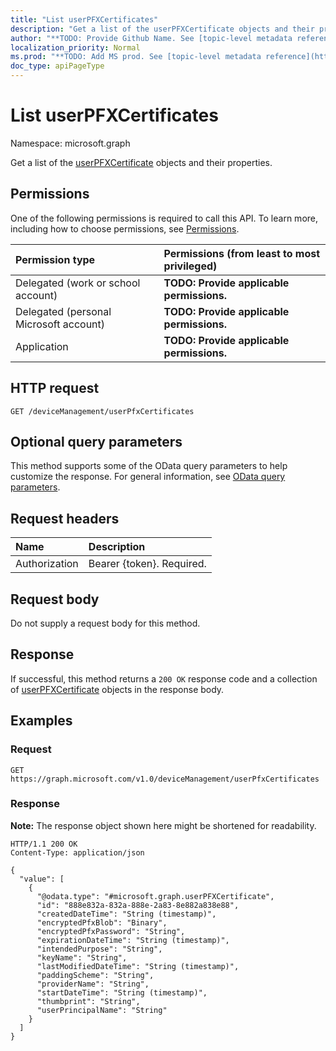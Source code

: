 ```yaml
---
title: "List userPFXCertificates"
description: "Get a list of the userPFXCertificate objects and their properties."
author: "**TODO: Provide Github Name. See [topic-level metadata reference](https://msgo.azurewebsites.net/add/document/guidelines/metadata.html#topic-level-metadata)**"
localization_priority: Normal
ms.prod: "**TODO: Add MS prod. See [topic-level metadata reference](https://msgo.azurewebsites.net/add/document/guidelines/metadata.html#topic-level-metadata)**"
doc_type: apiPageType
---
```


# List userPFXCertificates
Namespace: microsoft.graph



Get a list of the [userPFXCertificate](../resources/userpfxcertificate.md) objects and their properties.

## Permissions
One of the following permissions is required to call this API. To learn more, including how to choose permissions, see [Permissions](/graph/permissions-reference).

|Permission type|Permissions (from least to most privileged)|
|:---|:---|
|Delegated (work or school account)|**TODO: Provide applicable permissions.**|
|Delegated (personal Microsoft account)|**TODO: Provide applicable permissions.**|
|Application|**TODO: Provide applicable permissions.**|

## HTTP request

<!-- {
  "blockType": "ignored"
}
-->
``` http
GET /deviceManagement/userPfxCertificates
```

## Optional query parameters
This method supports some of the OData query parameters to help customize the response. For general information, see [OData query parameters](/graph/query-parameters).

## Request headers
|Name|Description|
|:---|:---|
|Authorization|Bearer {token}. Required.|

## Request body
Do not supply a request body for this method.

## Response

If successful, this method returns a `200 OK` response code and a collection of [userPFXCertificate](../resources/userpfxcertificate.md) objects in the response body.

## Examples

### Request
<!-- {
  "blockType": "request",
  "name": "list_userpfxcertificate"
}
-->
``` http
GET https://graph.microsoft.com/v1.0/deviceManagement/userPfxCertificates
```


### Response
**Note:** The response object shown here might be shortened for readability.
<!-- {
  "blockType": "response",
  "truncated": true,
  "@odata.type": "Collection(microsoft.graph.userPFXCertificate)"
}
-->
``` http
HTTP/1.1 200 OK
Content-Type: application/json

{
  "value": [
    {
      "@odata.type": "#microsoft.graph.userPFXCertificate",
      "id": "888e832a-832a-888e-2a83-8e882a838e88",
      "createdDateTime": "String (timestamp)",
      "encryptedPfxBlob": "Binary",
      "encryptedPfxPassword": "String",
      "expirationDateTime": "String (timestamp)",
      "intendedPurpose": "String",
      "keyName": "String",
      "lastModifiedDateTime": "String (timestamp)",
      "paddingScheme": "String",
      "providerName": "String",
      "startDateTime": "String (timestamp)",
      "thumbprint": "String",
      "userPrincipalName": "String"
    }
  ]
}
```

